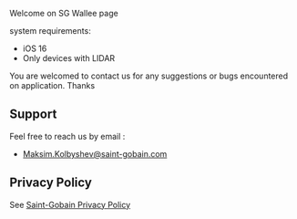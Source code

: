 Welcome on SG Wallee page


system requirements:
- iOS 16 
- Only devices with LIDAR

You are welcomed to contact us for any suggestions or bugs encountered on application.
Thanks

## Support
Feel free to reach us by email :  
- Maksim.Kolbyshev@saint-gobain.com  


## Privacy Policy

See [Saint-Gobain Privacy Policy](https://www.saint-gobain.com/en/privacy-policy)

